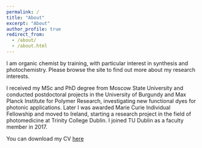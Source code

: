 ```yaml
---
permalink: /
title: "About"
excerpt: "About"
author_profile: true
redirect_from: 
  - /about/
  - /about.html
---
```


I am organic chemist by training, with particular interest in synthesis and photochemistry. Please browse the site to find out more about my research interests.

I received my MSc and PhD degree from Moscow State University and conducted postdoctoral projects in the University of Burgundy and Max Planck Institute for Polymer Research, investigating new functional dyes for photonic applications. Later I was awarded Marie Curie Individual Fellowship and moved to Ireland, starting a research project in the field of photomedicine at Trinity College Dublin. I joined TU Dublin as a faculty member in 2017. 

You can download my CV [here](https://mihafil.github.io/academic/files/Filatov-CV-2020.pdf)

